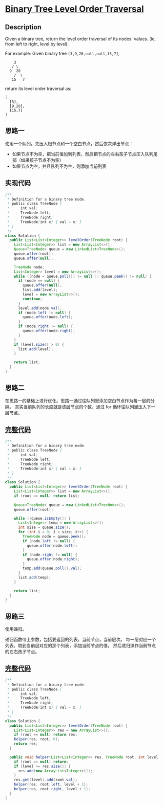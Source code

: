 # [Binary Tree Level Order Traversal][title]

## Description

Given a binary tree, return the level order traversal of its nodes' values. (ie, from left to right, level by level).

For example:
Given binary tree `[3,9,20,null,null,15,7]`,

```
    3
   / \
  9  20
    /  \
   15   7
```

return its level order traversal as:

```
[
  [3],
  [9,20],
  [15,7]
]
```

## 思路一

使用一个队列。先压入根节点和一个空白节点，然后依次弹出节点：
* 如果节点不为空，把当前值加到列表，然后把节点的左右孩子节点压入队列尾部（如果孩子节点不为空）
* 如果节点为空，并且队列不为空，则添加当前列表

## 实现代码

```java
/**
 * Definition for a binary tree node.
 * public class TreeNode {
 *     int val;
 *     TreeNode left;
 *     TreeNode right;
 *     TreeNode(int x) { val = x; }
 * }
 */
class Solution {
  public List<List<Integer>> levelOrder(TreeNode root) {
    List<List<Integer>> list = new ArrayList<>();
    Queue<TreeNode> queue = new LinkedList<TreeNode>();
    queue.offer(root);
    queue.offer(null);

    TreeNode node;
    List<Integer> level = new ArrayList<>();
    while ((node = queue.poll()) != null || queue.peek() != null) {
      if (node == null) {
        queue.offer(null);
        list.add(level);
        level = new ArrayList<>();
        continue;
      }
      level.add(node.val);
      if (node.left != null) {
        queue.offer(node.left);
      }
      if (node.right != null) {
        queue.offer(node.right);
      }
    }
    if (level.size() > 0) {
      list.add(level);
    }

    return list;
  }
}
```

## 思路二

在思路一的基础上进行优化。思路一通过往队列里添加空白节点作为每一层的分隔。
其实当前队列的长度就是该层节点的个数，通过 for 循环往队列里压入下一层节点。

## [完整代码][src2]

```java
/**
 * Definition for a binary tree node.
 * public class TreeNode {
 *     int val;
 *     TreeNode left;
 *     TreeNode right;
 *     TreeNode(int x) { val = x; }
 * }
 */
class Solution {
  public List<List<Integer>> levelOrder(TreeNode root) {
    List<List<Integer>> list = new ArrayList<>();
    if (root == null) return list;
    
    Queue<TreeNode> queue = new LinkedList<TreeNode>();
    queue.offer(root);

    while (!queue.isEmpty()) {
      List<Integer> temp = new ArrayList<>();
      int size = queue.size();
      for (int i = 0; i < size; i++) {
        TreeNode node = queue.peek();
        if (node.left != null) {
          queue.offer(node.left);
        }
        if (node.right != null) {
          queue.offer(node.right);
        }
        temp.add(queue.poll().val);
      }
      list.add(temp);
    }

    return list;
  }
}
```

## 思路三

使用递归。

递归函数带上参数，包括要返回的列表，当前节点，当前层次。
每一层对应一个列表，取到当前层对应的那个列表，添加当前节点的值，
然后递归操作当前节点的左右孩子节点。

## [完整代码][src3]

```java
/**
 * Definition for a binary tree node.
 * public class TreeNode {
 *     int val;
 *     TreeNode left;
 *     TreeNode right;
 *     TreeNode(int x) { val = x; }
 * }
 */
class Solution {
  public List<List<Integer>> levelOrder(TreeNode root) {
    List<List<Integer>> res = new ArrayList<>();
    if (root == null) return res;
    helper(res, root, 0);
    return res;
  }

  public void helper(List<List<Integer>> res, TreeNode root, int level) {
    if (root == null) return;
    if (level >= res.size()) {
      res.add(new ArrayList<Integer>());
    }
    res.get(level).add(root.val);
    helper(res, root.left, level + 1);
    helper(res, root.right, level + 1);
  }
}
```

[title]: https://leetcode.com/problems/binary-tree-level-order-traversal

[src2]: https://github.com/andavid/leetcode-java/blob/master/src/com/andavid/leetcode/_102/Solution2.java
[src3]: https://github.com/andavid/leetcode-java/blob/master/src/com/andavid/leetcode/_102/Solution3.java
